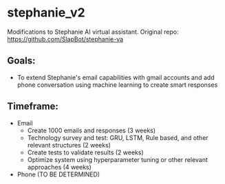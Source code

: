 # stephanie_v2
Modifications to Stephanie AI virtual assistant. Original repo: https://github.com/SlapBot/stephanie-va

## Goals:

* To extend Stephanie's email capabilities with gmail accounts and add phone conversation using machine learning to create smart responses

## Timeframe:

* Email
  * Create 1000 emails and responses (3 weeks)
  * Technology survey and test: GRU, LSTM, Rule based, and other relevant structures (2 weeks)
  * Create tests to validate results (2 weeks)
  * Optimize system using hyperparameter tuning or other relevant approaches (4 weeks)
* Phone (TO BE DETERMINED)
